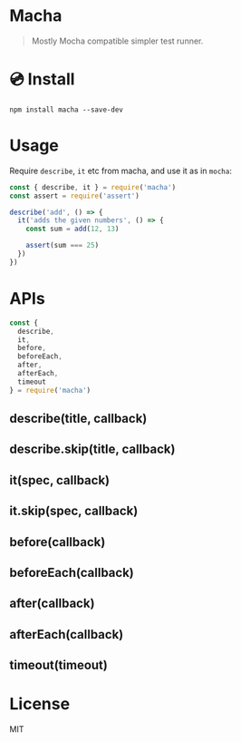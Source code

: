 # Macha

> Mostly Mocha compatible simpler test runner.

# :cd: Install

    npm install macha --save-dev

# Usage

Require `describe`, `it` etc from macha, and use it as in `mocha`:

```js
const { describe, it } = require('macha')
const assert = require('assert')

describe('add', () => {
  it('adds the given numbers', () => {
    const sum = add(12, 13)

    assert(sum === 25)
  })
})
```

# APIs

```js
const {
  describe,
  it,
  before,
  beforeEach,
  after,
  afterEach,
  timeout
} = require('macha')
```

## describe(title, callback)
## describe.skip(title, callback)
## it(spec, callback)
## it.skip(spec, callback)
## before(callback)
## beforeEach(callback)
## after(callback)
## afterEach(callback)
## timeout(timeout)

# License

MIT
